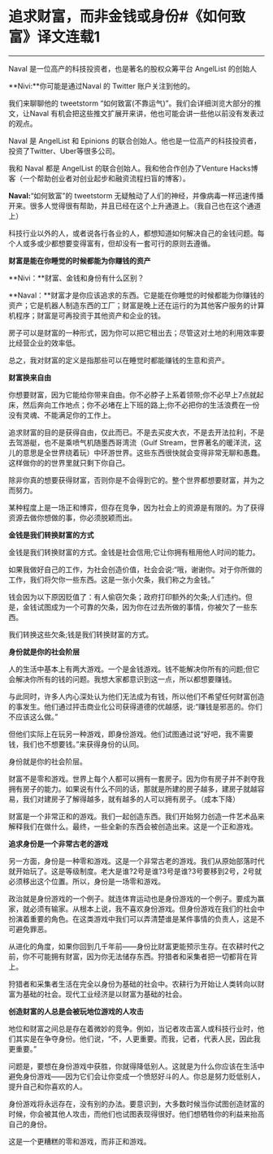 # 追求财富，而非金钱或身份#《如何致富》译文连载1

---

Naval 是一位高产的科技投资者，也是著名的股权众筹平台 AngelList 的创始人

**Nivi:**你可能是通过Naval 的 Twitter 账户关注到他的。

我们来聊聊他的 tweetstorm “如何致富(不靠运气)”。我们会详细浏览大部分的推文，让Naval 有机会把这些推文扩展开来讲，他也可能会讲一些他以前没有发表过的观点。

Naval 是 AngelList 和 Epinions 的联合创始人。他也是一位高产的科技投资者，投资了Twitter、Uber等很多公司。

我和 Naval 都是 AngelList 的联合创始人。我和他合作创办了Venture Hacks博客（一个帮助创业者对创业起步和融资流程扫盲的博客）。

**Naval:**“如何致富”的 tweetstorm 无疑触动了人们的神经，并像病毒一样迅速传播开来。很多人觉得很有帮助，并且已经在这个上升通道上。（我自己也在这个通道上）

科技行业以外的人，或者说各行各业的人，都想知道如何解决自己的金钱问题。每个人或多或少都想要变得富有，但却没有一套可行的原则去遵循。

**财富是能在你睡觉的时候都能为你赚钱的资产**

**Nivi：**财富、金钱和身份有什么区别？

**Naval：**财富才是你应该追求的东西。它是能在你睡觉的时候都能为你赚钱的资产；它是机器人制造东西的工厂；财富是晚上还在运行的为其他客户服务的计算机程序；财富是可再投资于其他资产和企业的钱。

房子可以是财富的一种形式，因为你可以把它租出去；尽管这对土地的利用效率要比经营企业的效率低。

总之，我对财富的定义是指那些可以在睡觉时都能赚钱的生意和资产。

**财富换来自由**

你想要财富，因为它能给你带来自由。你不必脖子上系着领带;你不必早上7点就起床，然后奔向工作地点；你不必堵在上下班的路上;你不必把你的生活浪费在一份没有灵魂、不能满足你的工作上。

追求财富的目的是获得自由，仅此而已。不是去买皮大衣，不是去开法拉利，不是去驾游艇，也不是乘喷气机随墨西哥湾流（Gulf Stream，世界著名的暖洋流，这儿的意思是全世界绕着玩）中环游世界。这些东西很快就会变得非常无聊和愚蠢。这样做你的的世界里就只剩下你自己。

除非你真的想要获得财富，否则你是不会得到它的。整个世界都想要财富，并为之而努力。

某种程度上是一场正和博弈，但存在竞争，因为社会上的资源是有限的。为了获得资源去做你想做的事，你必须脱颖而出。

**金钱是我们转换财富的方式**

金钱是我们转换财富的方式。金钱是社会信用;它让你拥有租用他人时间的能力。

如果我做好自己的工作，为社会创造价值，社会会说:“哦，谢谢你。对于你所做的工作，我们将欠你一些东西。这是一张小欠条，我们称之为金钱。”

钱会因为以下原因贬值了：有人偷窃欠条；政府打印额外的欠条;人们违约。但是，金钱试图成为一个可靠的欠条，因为你在过去所做的事情，你被欠了一些东西。

我们转换这些欠条;钱是我们转换财富的方式。

**身份就是你的社会阶层**

人的生活中基本上有两大游戏。一个是金钱游戏。钱不能解决你所有的问题;但它会解决你所有的钱的问题。我想大家都意识到这一点，所以都想要赚钱。

与此同时，许多人内心深处认为他们无法成为有钱，所以他们不希望任何财富创造的事发生。他们通过抨击商业化公司获得道德的优越感，说:“赚钱是邪恶的。你们不应该这么做。”

但他们实际上在玩另一种游戏，即身份游戏。他们试图通过说“好吧，我不需要钱，我们也不想要钱。”来获得身份的认同。

身份就是你的社会阶层。

财富不是零和游戏。世界上每个人都可以拥有一套房子。因为你有房子并不剥夺我拥有房子的能力。如果说有什么不同的话，那就是所建的房子越多，建房子就越容易，我们对建房子了解得越多，就有越多的人可以拥有房子。（成本下降）

财富是一个非常正和的游戏。我们一起创造东西。我们开始努力创造一件艺术品来解释我们在做什么。最终，一些全新的东西会被创造出来。这是一个正和游戏。

**追求身份是一个非常古老的游戏**

另一方面，身份是一种零和游戏。这是一个非常古老的游戏。我们从原始部落时代就开始玩了。这是等级制度。老大是谁?2号是谁?3号是谁?3号要移到2号，2号就必须移出这个位置。所以，身份是一场零和游戏。

政治就是身份游戏的一个例子。就连体育运动也是身份游戏的一个例子。要成为赢家，就必须有输家。从根本上说，我不喜欢身份游戏。但身份游戏在我们的社会中扮演着重要的角色。在这类游戏中我们可以弄清楚谁是某件事情的负责人，这是不可避免罪恶。

从进化的角度，如果你回到几千年前——身份比财富更能预示生存。在农耕时代之前，你不可能拥有财富，因为你无法储存东西。狩猎者和采集者把一切都背在背上。

狩猎者和采集者生活在完全以身份为基础的社会中。农耕行为开始让人类转向以财富为基础的社会。现代工业经济是以财富为基础的社会。

**创造财富的人总是会被玩地位游戏的人攻击**

地位和财富之间总是存在着微妙的竞争。例如，当记者攻击富人或科技行业时，他们其实是在争夺身份。他们说，“不，人更重要。而我，记者，代表人民，因此我更重要。”

问题是，要想在身份游戏中获胜，你就得降低别人。这就是为什么你应该在生活中避免身份游戏——因为它们会让你变成一个愤怒好斗的人。你总是努力贬低别人，提升自己和你喜欢的人。

身份游戏将永远存在，没有别的办法。要意识到，大多数时候当你试图创造财富的时候，你会被其他人攻击，而他们也试图表现得很好。他们想牺牲你的利益来抬高自己的身份。

这是一个更糟糕的零和游戏，而非正和游戏。